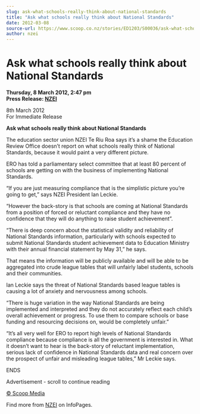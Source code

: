 ```yaml
---
slug: ask-what-schools-really-think-about-national-standards
title: "Ask what schools really think about National Standards"
date: 2012-03-08
source-url: https://www.scoop.co.nz/stories/ED1203/S00036/ask-what-schools-really-think-about-national-standards.htm
author: nzei
---
```

Ask what schools really think about National Standards
======================================================

**Thursday, 8 March 2012, 2:47 pm**  
**Press Release: [NZEI](https://info.scoop.co.nz/NZEI)**

8th March 2012  
For Immediate Release

**Ask what schools really think about National Standards**

The education sector union NZEI Te Riu Roa says it’s a shame the Education Review Office doesn’t report on what schools really think of National Standards, because it would paint a very different picture.

ERO has told a parliamentary select committee that at least 80 percent of schools are getting on with the business of implementing National Standards.

“If you are just measuring compliance that is the simplistic picture you’re going to get,” says NZEI President Ian Leckie.

“However the back-story is that schools are coming at National Standards from a position of forced or reluctant compliance and they have no confidence that they will do anything to raise student achievement”.

“There is deep concern about the statistical validity and reliability of National Standards information, particularly with schools expected to submit National Standards student achievement data to Education Ministry with their annual financial statement by May 31,” he says.

That means the information will be publicly available and will be able to be aggregated into crude league tables that will unfairly label students, schools and their communities.

Ian Leckie says the threat of National Standards based league tables is causing a lot of anxiety and nervousness among schools.

“There is huge variation in the way National Standards are being implemented and interpreted and they do not accurately reflect each child’s overall achievement or progress. To use them to compare schools or base funding and resourcing decisions on, would be completely unfair.”

“It’s all very well for ERO to report high levels of National Standards compliance because compliance is all the government is interested in. What it doesn’t want to hear is the back-story of reluctant implementation, serious lack of confidence in National Standards data and real concern over the prospect of unfair and misleading league tables,” Mr Leckie says.

ENDS  

Advertisement - scroll to continue reading





[© Scoop Media](http://www.scoop.co.nz/about/terms.html)

Find more from [NZEI](https://info.scoop.co.nz/NZEI) on InfoPages.